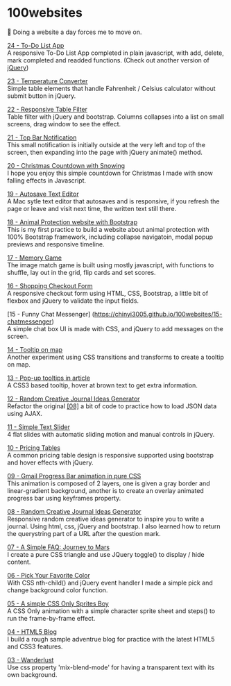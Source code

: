 # 100websites
🚀 Doing a website a day forces me to move on. 

[24 - To-Do List App](https://chinyi3005.github.io/100websites/24-todolist)  
A responsive To-Do List App completed in plain javascript, with add, delete, mark completed and readded functions. (Check out another version of [jQuery](https://github.com/chinyi3005/100websites/blob/master/24-todolist/js/dojquery.js))

[23 - Temperature Converter](https://chinyi3005.github.io/100websites/23-temparature-converter)  
Simple table elements that handle Fahrenheit / Celsius calculator without submit button in jQuery.

[22 - Responsive Table Filter](https://chinyi3005.github.io/100websites/22-table-filter)  
Table filter with jQuery and bootstrap. Columns collapses into a list on small screens, drag window to see the effect.

[21 - Top Bar Notification](https://chinyi3005.github.io/100websites/21-notification)  
This small notification is initially outside at the very left and top of the screen, then expanding into the page with jQuery animate() method.  

[20 - Christmas Countdown with Snowing](https://chinyi3005.github.io/100websites/20-christmas-countdown)  
I hope you enjoy this simple countdown for Christmas I made with snow falling effects in Javascript.

[19 - Autosave Text Editor](https://chinyi3005.github.io/100websites/19-texteditor)  
A Mac sytle text editor that autosaves and is responsive, if you refresh the page or leave and visit next time, the written text still there.  

[18 - Animal Protection website with Bootstrap](https://chinyi3005.github.io/100websites/18-bootstrap-zookeeper)  
This is my first practice to build a website about animal protection with 100% Bootstrap framework, including collapse navigatoin, modal popup previews and responsive timeline.

[17 - Memory Game](https://chinyi3005.github.io/100websites/17-memory-game)  
The image match game is built using mostly javascript, with functions to shuffle, lay out in the grid, flip cards and set scores.  

[16 - Shopping Checkout Form](https://chinyi3005.github.io/100websites/16-checkout-form)  
A responsive checkout form using HTML, CSS, Bootstrap, a little bit of flexbox and jQuery to validate the input fields.  

[15 - Funny Chat Messenger]
(https://chinyi3005.github.io/100websites/15-chatmessenger)  
A simple chat box UI is made with CSS, and jQuery to add messages on the screen.

[14 - Tooltip on map](https://chinyi3005.github.io/100websites/14-tooltip-map)  
Another experiment using CSS transitions and transforms to create a tooltip on map. 

[13 - Pop-up tooltips in article](https://chinyi3005.github.io/100websites/13-tooltip-article)  
A CSS3 based tooltip, hover at brown text to get extra information.  

[12 - Random Creative Journal Ideas Generator](https://chinyi3005.github.io/100websites/12-random-inspiration-ajax/index.html)  
Refactor the original [[08]](https://chinyi3005.github.io/100websites/08-random-inspiration) a bit of code to practice how to load JSON data using AJAX.  

[11 - Simple Text Slider](https://chinyi3005.github.io/100websites/11-simple-slider)  
4 flat slides with automatic sliding motion and manual controls in jQuery.  

[10 - Pricing Tables](https://chinyi3005.github.io/100websites/10-pricingtable)  
A common pricing table design is responsive supported using bootstrap and hover effects with jQuery.

[09 - Gmail Progress Bar animation in pure CSS](https://chinyi3005.github.io/100websites/09-gmail-loading)  
This animation is composed of 2 layers, one is given a gray border and linear-gradient background, another is to create an overlay animated progress bar using keyframes property.  

[08 - Random Creative Journal Ideas Generator](https://chinyi3005.github.io/100websites/08-random-inspiration)  
Responsive random creative ideas generator to inspire you to write a journal. Using html, css, jQuery and bootstrap. I also learned how to return the querystring part of a URL after the question mark.

[07 - A Simple FAQ: Journey to Mars](https://chinyi3005.github.io/100websites/07-faq)  
I create a pure CSS triangle and use JQuery toggle() to display / hide content.

[06 - Pick Your Favorite Color](https://chinyi3005.github.io/100websites/06-pickcolor)  
With CSS nth-child() and jQuery event handler I made a simple pick and change background color function.

[05 - A simple CSS Only Sprites Boy](https://chinyi3005.github.io/100websites/05-sprites-boy)  
A CSS Only animation with a simple character sprite sheet and steps() to run the frame-by-frame effect.

[04 - HTML5 Blog](https://chinyi3005.github.io/100websites/04-html5blog)  
I build a rough sample adventrue blog for practice with the latest HTML5 and CSS3 features.

[03 - Wanderlust](https://chinyi3005.github.io/100websites/03-wanderlust-font)  
Use css property 'mix-blend-mode' for having a transparent text with its own background.
